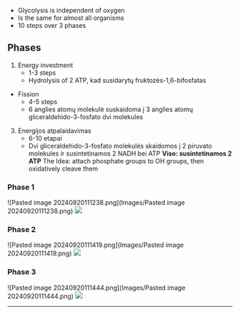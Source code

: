 - Glycolysis is independent of oxygen
- Is the same for almost all organisms
- 10 steps over 3 phases
## Phases
1. Energy investment
	- 1-3 steps
	- Hydrolysis of 2 ATP,  kad susidarytų fruktozės-1,6-bifosfatas
- Fission
	- 4-5 steps
	- 6 anglies atomų molekulė suskaidoma į 3 anglies atomų gliceraldehido-3-fosfato dvi molekules 
3. Energijos atpalaidavimas 
	- 6-10 etapai 
	- Dvi gliceraldehido-3-fosfato molekulės skaidomos į 2 piruvato molekules ir susintetinamos 2 NADH bei ATP 
**Viso: susintetinamos 2 ATP**
The Idea: attach phosphate groups to OH groups, then oxidatively cleave them
### Phase 1
![Pasted image 20240920111238.png](Images/Pasted image 20240920111238.png)
![](Pasted%20image%2020240924150447.png)
### Phase 2
![Pasted image 20240920111419.png](Images/Pasted image 20240920111419.png)
![](Pasted%20image%2020240924150514.png)
### Phase 3
![Pasted image 20240920111444.png](Images/Pasted image 20240920111444.png)
![](Pasted%20image%2020240924150659.png)

---



